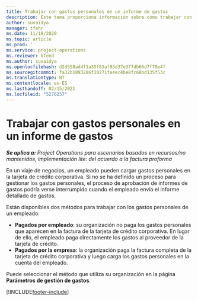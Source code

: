 ```yaml
---
title: Trabajar con gastos personales en un informe de gastos
description: Este tema proporciona información sobre cómo trabajar con los gastos personales de los empleados en sus viajes de negocios.
author: suvaidya
manager: tfehr
ms.date: 11/18/2020
ms.topic: article
ms.prod: ''
ms.service: project-operations
ms.reviewer: kfend
ms.author: suvaidya
ms.openlocfilehash: d2d558ad4f1a35f83af93d37e377db66d7f70e4f
ms.sourcegitcommit: fa32b1893286f20271fa4ec4be8fc68bd135f53c
ms.translationtype: HT
ms.contentlocale: es-ES
ms.lasthandoff: 02/15/2021
ms.locfileid: "5276257"
---
```

# <a name="work-with-personal-expenses-on-an-expense-report"></a>Trabajar con gastos personales en un informe de gastos

_**Se aplica a:** Project Operations para escenarios basados en recursos/no mantenidos, implementación lite: del acuerdo a la factura proforma_

En un viaje de negocios, un empleado pueden cargar gastos personales en la tarjeta de crédito corporativa. Si no se ha definido un proceso para gestionar los gastos personales, el proceso de aprobación de informes de gastos podría verse interrumpido cuando el empleado envía el informe detallado de gastos.

Están disponibles dos métodos para trabajar con los gastos personales de un empleado:

  - **Pagados por empleado**: su organización no paga los gastos personales que aparecen en la factura de la tarjeta de crédito corporativa. En lugar de ello, el empleado paga directamente los gastos al proveedor de la tarjeta de crédito. 
  - **Pagados por la empresa**: la organización paga la factura completa de la tarjeta de crédito corporativa y luego carga los gastos personales en la cuenta del empleado.

Puede seleccionar el método que utiliza su organización en la página **Parámetros de gestión de gastos**.


[!INCLUDE[footer-include](../includes/footer-banner.md)]